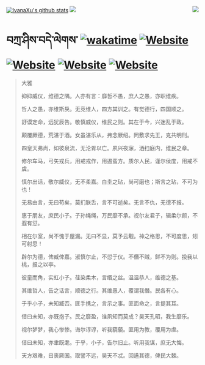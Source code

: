 [![IvanaXu's github stats](https://github-readme-stats.vercel.app/api?username=IvanaXu&theme=codeSTACKr)](https://github.com/anuraghazra/github-readme-stats)
<img align="right" src="https://github-readme-stats.vercel.app/api/top-langs/?username=IvanaXu&langs_count=8&theme=codeSTACKr" />
<img src="https://github-readme-stats.vercel.app/api/wakatime?username=IvanaXu&layout=compact&langs_count=8&theme=codeSTACKr&custom_title=Programming&nbsp;Times&nbsp;(Since&nbsp;Jul.29.2021)" />
# བཀྲ་ཤིས་བདེ་ལེགས་	[![wakatime](https://wakatime.com/badge/user/5043ee4a-e361-4607-9d47-d557f2005d05.svg)](https://wakatime.com/@5043ee4a-e361-4607-9d47-d557f2005d05)	[![Website](https://img.shields.io/website?label=tianchi&up_color=orange&up_message=IvanaXu&url=https%3A%2F%2Fshields.io)](https://tianchi.aliyun.com/home/science/scienceDetail?userId=1095279182618)	[![Website](https://img.shields.io/website?label=yuque&up_color=green&up_message=IvanaXu&url=https%3A%2F%2Fshields.io)](https://www.yuque.com/ivanaxu)	[![Website](https://img.shields.io/website?label=leetcode&up_color=yellow&up_message=IvanaXu&url=https%3A%2F%2Fshields.io)](https://leetcode.cn/u/ivanaxu)	[![Website](https://img.shields.io/website?label=aistudio&up_color=violet&up_message=IvanaXu&url=https%3A%2F%2Fshields.io)](https://aistudio.baidu.com/aistudio/personalcenter/thirdview/979775)
> 大雅
> 
> 抑抑威仪，维德之隅。人亦有言：靡哲不愚，庶人之愚，亦职维疾。
> 
> 哲人之愚，亦维斯戾。无竞维人，四方其训之。有觉德行，四国顺之。
> 
> 訏谟定命，远犹辰告。敬慎威仪，维民之则。其在于今，兴迷乱于政。
> 
> 颠覆厥德，荒湛于酒。女虽湛乐从，弗念厥绍。罔敷求先王，克共明刑。
> 
> 四皇天弗尚，如彼泉流，无沦胥以亡。夙兴夜寐，洒扫庭内，维民之章。
> 
> 修尔车马，弓矢戎兵，用戒戎作，用逷蛮方。质尔人民，谨尔侯度，用戒不虞。
> 
> 慎尔出话，敬尔威仪，无不柔嘉。白圭之玷，尚可磨也；斯言之玷，不可为也！
> 
> 无易由言，无曰苟矣，莫扪朕舌，言不可逝矣。无言不仇，无德不报。
> 
> 惠于朋友，庶民小子。子孙绳绳，万民靡不承。视尔友君子，辑柔尔颜，不遐有愆。
> 
> 相在尔室，尚不愧于屋漏。无曰不显，莫予云觏。神之格思，不可度思，矧可射思！
> 
> 辟尔为德，俾臧俾嘉。淑慎尔止，不愆于仪。不僭不贼，鲜不为则。投我以桃，报之以李。
> 
> 彼童而角，实虹小子。荏染柔木，言缗之丝。温温恭人，维德之基。
> 
> 其维哲人，告之话言，顺德之行。其维愚人，覆谓我僭。民各有心。
> 
> 于乎小子，未知臧否。匪手携之，言示之事。匪面命之，言提其耳。
> 
> 借曰未知，亦既抱子。民之靡盈，谁夙知而莫成？昊天孔昭，我生靡乐。
> 
> 视尔梦梦，我心惨惨。诲尔谆谆，听我藐藐。匪用为教，覆用为虐。
> 
> 借曰未知，亦聿既耄。于乎，小子，告尔旧止。听用我谋，庶无大悔。
> 
> 天方艰难，曰丧厥国。取譬不远，昊天不忒。回遹其德，俾民大棘。
>
